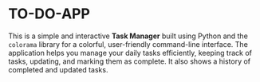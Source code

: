 # TO-DO-APP
This is a simple and interactive **Task Manager** built using Python and the `colorama` library for a colorful, user-friendly command-line interface. The application helps you manage your daily tasks efficiently, keeping track of tasks, updating, and marking them as complete. It also shows a history of completed and updated tasks.

